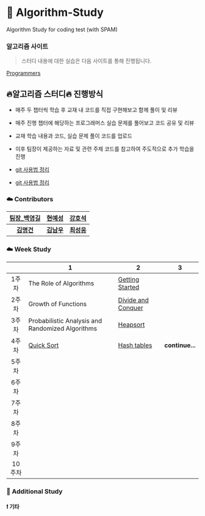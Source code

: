 # :tiger: Algorithm-Study
Algorithm Study for coding test (with SPAM)

### 알고리즘 사이트

> 스터디 내용에 대한 실습은 다음 사이트를 통해 진행됩니다.

[Programmers](https://programmers.co.kr/learn/challenges)

## :fire:알고리즘 스터디:fire: 진행방식

- 매주 두 챕터씩 학습 후 교재 내 코드를 직접 구현해보고 함께 풀이 및 리뷰
- 매주 진행 챕터에 해당하는 프로그래머스 실습 문제를 풀어보고 코드 공유 및 리뷰
- 교재 학습 내용과 코드, 실습 문제 풀이 코드를 업로드
- 이후 팀장이 제공하는 자료 및 관련 주제 코드를 참고하여 주도적으로 추가 학습을 진행

- [git 사용법 정리](https://github.com/Dong-wook94/KNU-AlgorithmStudy/tree/master/Reference/Git%20%EA%B8%B0%EB%B3%B8%20%EC%82%AC%EC%9A%A9%EB%B2%95)
- [git 사용법 정리](https://backlog.com/git-tutorial/kr/) 


### :cloud: Contributors
| [팀장_백영길](https://github.com) | [현예성](https://github.com) | [강호석](https://github.com) |
|:-------------------:|:-------------------:|:-------------------:|
| **[김명건](https://github.com)**   | **[김남우](https://github.com)** | **[최성웅](https://github.com/ChoiSeongUng)** |



### :cloud: Week Study

|        | 1                                                            | 2                                                            | 3                                                            |
| :----: | ------------------------------------------------------------ | ------------------------------------------------------------ | ------------------------------------------------------------ |
| 1주차  | The Role of Algorithms            | [Getting Started](https://programmers.co.kr/learn/courses/30/parts/12198)            |                                     |
| 2주차  | Growth of Functions               | [Divide and Conquer](https://programmers.co.kr/learn/courses/30/parts/12230)         |                                     |
| 3주차  | Probabilistic Analysis and Randomized Algorithms         | [Heapsort](https://programmers.co.kr/learn/courses/30/parts/12117)      |                 |
| 4주차  | [Quick Sort](https://programmers.co.kr/learn/courses/30/parts/12198) | [Hash tables](https://programmers.co.kr/learn/courses/30/parts/12077)  |**continue...**             |
| 5주차  |      |      |      |
| 6주차  |      |      |      |
| 7주차  |      |      |      |
| 8주차  |      |      |      |
| 9주차  |      |      |      |
| 10주차 |      |      |      |

                    

### :rainbow: Additional Study

#### :heavy_exclamation_mark: 기타
